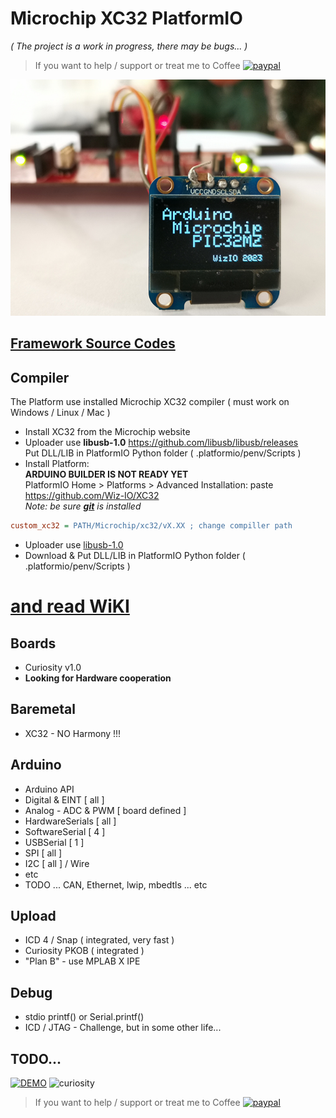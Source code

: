 # Microchip XC32 PlatformIO
_( The project is a work in progress, there may be bugs... )_

>If you want to help / support or treat me to Coffee  [![paypal](https://www.paypalobjects.com/en_US/i/btn/btn_donate_SM.gif)](https://www.paypal.com/cgi-bin/webscr?cmd=_s-xclick&hosted_button_id=ESUP9LCZMZTD6)

![pic32mz](https://raw.githubusercontent.com/Wiz-IO/LIB/master/microchip/Arduino-PIC32MZ.jpg)

## [Framework Source Codes](https://github.com/Wiz-IO/framework-XC32)

## Compiler<br>
The Platform use installed Microchip XC32 compiler ( must work on Windows / Linux / Mac )
<br>
* Install XC32 from the Microchip website
* Uploader use **libusb-1.0** https://github.com/libusb/libusb/releases <br>
Put DLL/LIB in PlatformIO Python folder ( .platformio/penv/Scripts )<br>
* Install Platform:<br> **ARDUINO BUILDER IS NOT READY YET**<br>
PlatformIO Home > Platforms > Advanced Installation: paste https://github.com/Wiz-IO/XC32<br>
_Note: be sure [**git**](https://git-scm.com/downloads) is installed_
```ini
custom_xc32 = PATH/Microchip/xc32/vX.XX ; change compiller path
```
* Uploader use [libusb-1.0](https://github.com/libusb/libusb/releases)
* Download & Put DLL/LIB in PlatformIO Python folder ( .platformio/penv/Scripts )

# [and read WiKI](https://github.com/Wiz-IO/XC32/wiki)

## Boards
* Curiosity v1.0
* **Looking for Hardware cooperation**

## Baremetal
* XC32 - NO Harmony !!!

## Arduino
* Arduino API
* Digital & EINT [ all ]
* Analog - ADC & PWM [ board defined ]
* HardwareSerials [ all ]
* SoftwareSerial [ 4 ]
* USBSerial [ 1 ]
* SPI [ all ]
* I2C [ all ] / Wire
* etc
* TODO ... CAN, Ethernet, lwip, mbedtls ... etc

## Upload
* ICD 4 / Snap ( integrated, very fast )
* Curiosity PKOB ( integrated )
* "Plan B" - use MPLAB X IPE

## Debug
* stdio printf() or Serial.printf()
* ICD / JTAG - Challenge, but in some other life...


## TODO...
[![DEMO](https://img.youtube.com/vi/salZwXYZfkg/0.jpg)](https://www.youtube.com/watch?v=salZwXYZfkg "DEMO")
![curiosity](https://microchipdeveloper.com/local--files/boards-i:curiosity-pic32mz/PIC32MZ-CURIOSITY.png)

>If you want to help / support or treat me to Coffee  [![paypal](https://www.paypalobjects.com/en_US/i/btn/btn_donate_SM.gif)](https://www.paypal.com/cgi-bin/webscr?cmd=_s-xclick&hosted_button_id=ESUP9LCZMZTD6)
